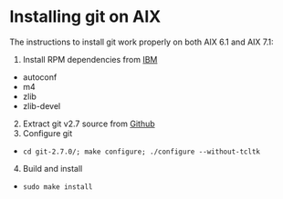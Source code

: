 # Installing git on AIX

The instructions to install git work properly on both AIX 6.1 and AIX 7.1:

1. Install RPM dependencies from [IBM](http://www-03.ibm.com/systems/power/software/aix/linux/toolbox/alpha.html)
  - autoconf
  - m4
  - zlib
  - zlib-devel
2. Extract git v2.7 source from [Github](https://github.com/git/git/releases/tag/v2.7.0)
3. Configure git
  - `cd git-2.7.0/; make configure; ./configure --without-tcltk`
4. Build and install
  - `sudo make install`
